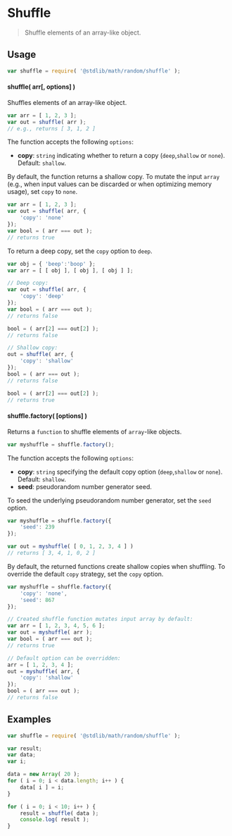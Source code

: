 # Shuffle

> Shuffle elements of an array-like object.


<section class="intro">

</section>

<!-- /.intro -->


<section class="usage">

## Usage

``` javascript
var shuffle = require( '@stdlib/math/random/shuffle' );
```

#### shuffle( arr\[, options\] )

Shuffles elements of an array-like object.

``` javascript
var arr = [ 1, 2, 3 ];
var out = shuffle( arr );
// e.g., returns [ 3, 1, 2 ]
```

The function accepts the following `options`:

* __copy__: `string` indicating whether to return a copy (`deep`,`shallow` or `none`). Default: `shallow`.

By default, the function returns a shallow copy. To mutate the input `array` (e.g., when input values can be discarded or when optimizing memory usage), set `copy` to `none`.

``` javascript
var arr = [ 1, 2, 3 ];
var out = shuffle( arr, {
    'copy': 'none'
});
var bool = ( arr === out );
// returns true
```

To return a deep copy, set the `copy` option to `deep`.

``` javascript
var obj = { 'beep':'boop' };
var arr = [ [ obj ], [ obj ], [ obj ] ];

// Deep copy:
var out = shuffle( arr, {
    'copy': 'deep'
});
var bool = ( arr === out );
// returns false

bool = ( arr[2] === out[2] );
// returns false

// Shallow copy:
out = shuffle( arr, {
    'copy': 'shallow'
});
bool = ( arr === out );
// returns false

bool = ( arr[2] === out[2] );
// returns true
```

#### shuffle.factory( \[options\] )

Returns a `function` to shuffle elements of `array`-like objects.

``` javascript
var myshuffle = shuffle.factory();
```

The function accepts the following `options`:

* __copy__: `string` specifying the default copy option (`deep`,`shallow` or `none`). Default: `shallow`.
* __seed__: pseudorandom number generator seed.

To seed the underlying pseudorandom number generator, set the `seed` option.

``` javascript
var myshuffle = shuffle.factory({
    'seed': 239
});

var out = myshuffle( [ 0, 1, 2, 3, 4 ] )
// returns [ 3, 4, 1, 0, 2 ]
```

By default, the returned functions create shallow copies when shuffling. To override the default `copy` strategy, set the `copy` option.

``` javascript
var myshuffle = shuffle.factory({
    'copy': 'none',
    'seed': 867
});

// Created shuffle function mutates input array by default:
var arr = [ 1, 2, 3, 4, 5, 6 ];
var out = myshuffle( arr );
var bool = ( arr === out );
// returns true

// Default option can be overridden:
arr = [ 1, 2, 3, 4 ];
out = myshuffle( arr, {
    'copy': 'shallow'
});
bool = ( arr === out );
// returns false
```

</section>

<!-- /.usage -->


<section class="examples">

## Examples

``` javascript
var shuffle = require( '@stdlib/math/random/shuffle' );

var result;
var data;
var i;

data = new Array( 20 );
for ( i = 0; i < data.length; i++ ) {
    data[ i ] = i;
}

for ( i = 0; i < 10; i++ ) {
    result = shuffle( data );
    console.log( result );
}
```

</section>

<!-- /.examples -->


<section class="links">

</section>

<!-- /.links -->
